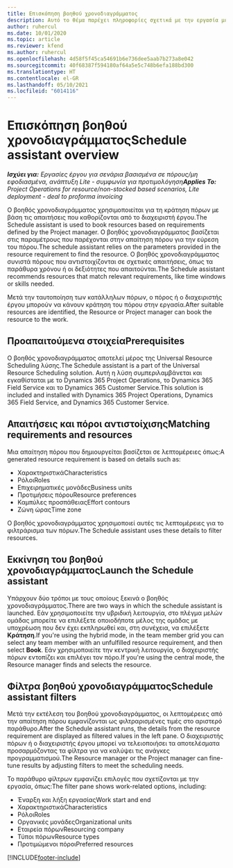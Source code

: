 ```yaml
---
title: Επισκόπηση βοηθού χρονοδιαγράμματος
description: Αυτό το θέμα παρέχει πληροφορίες σχετικά με την εργασία με τον βοηθό χρονοδιαγράμματος για την κράτηση πόρων.
author: ruhercul
ms.date: 10/01/2020
ms.topic: article
ms.reviewer: kfend
ms.author: ruhercul
ms.openlocfilehash: 4d58f5f45ca54691b6e736dee5aab7b273a8e042
ms.sourcegitcommit: 40f68387f594180af64a5e5c748b6efa188bd300
ms.translationtype: HT
ms.contentlocale: el-GR
ms.lasthandoff: 05/10/2021
ms.locfileid: "6014116"
---
```

# <a name="schedule-assistant-overview"></a><span data-ttu-id="e55bd-103">Επισκόπηση βοηθού χρονοδιαγράμματος</span><span class="sxs-lookup"><span data-stu-id="e55bd-103">Schedule assistant overview</span></span>

<span data-ttu-id="e55bd-104">_**Ισχύει για:** Εργασίες έργου για σενάρια βασισμένα σε πόρους/μη εφοδιασμένα, ανάπτυξη Lite - συμφωνία για προτιμολόγηση_</span><span class="sxs-lookup"><span data-stu-id="e55bd-104">_**Applies To:** Project Operations for resource/non-stocked based scenarios, Lite deployment - deal to proforma invoicing_</span></span>

<span data-ttu-id="e55bd-105">Ο βοηθός χρονοδιαγράμματος χρησιμοποιείται για τη κράτηση πόρων με βάση τις απαιτήσεις που καθορίζονται από το διαχειριστή έργου.</span><span class="sxs-lookup"><span data-stu-id="e55bd-105">The Schedule assistant is used to book resources based on requirements defined by the Project manager.</span></span> <span data-ttu-id="e55bd-106">Ο βοηθός χρονοδιαγράμματος βασίζεται στις παραμέτρους που παρέχονται στην απαίτηση πόρου για την εύρεση του πόρου.</span><span class="sxs-lookup"><span data-stu-id="e55bd-106">The schedule assistant relies on the parameters provided in the resource requirement to find the resource.</span></span> <span data-ttu-id="e55bd-107">Ο βοηθός χρονοδιαγράμματος συνιστά πόρους που αντιστοιχίζονται σε σχετικές απαιτήσεις, όπως τα παράθυρα χρόνου ή οι δεξιότητες που απαιτούνται.</span><span class="sxs-lookup"><span data-stu-id="e55bd-107">The Schedule assistant recommends resources that match relevant requirements, like time windows or skills needed.</span></span>

<span data-ttu-id="e55bd-108">Μετά την ταυτοποίηση των κατάλληλων πόρων, ο πόρος ή ο διαχειριστής έργου μπορούν να κάνουν κράτηση του πόρου στην εργασία.</span><span class="sxs-lookup"><span data-stu-id="e55bd-108">After suitable resources are identified, the Resource or Project manager can book the resource to the work.</span></span>

## <a name="prerequisites"></a><span data-ttu-id="e55bd-109">Προαπαιτούμενα στοιχεία</span><span class="sxs-lookup"><span data-stu-id="e55bd-109">Prerequisites</span></span>

<span data-ttu-id="e55bd-110">Ο βοηθός χρονοδιαγράμματος αποτελεί μέρος της Universal Resource Scheduling λύσης.</span><span class="sxs-lookup"><span data-stu-id="e55bd-110">The Schedule assistant is a part of the Universal Resource Scheduling solution.</span></span> <span data-ttu-id="e55bd-111">Αυτή η λύση συμπεριλαμβάνεται και εγκαθίσταται με το Dynamics 365 Project Operations, το Dynamics 365 Field Service και το Dynamics 365 Customer Service.</span><span class="sxs-lookup"><span data-stu-id="e55bd-111">This solution is included and installed with Dynamics 365 Project Operations, Dynamics 365 Field Service, and Dynamics 365 Customer Service.</span></span>

## <a name="matching-requirements-and-resources"></a><span data-ttu-id="e55bd-112">Απαιτήσεις και πόροι αντιστοίχισης</span><span class="sxs-lookup"><span data-stu-id="e55bd-112">Matching requirements and resources</span></span>

<span data-ttu-id="e55bd-113">Μια απαίτηση πόρου που δημιουργείται βασίζεται σε λεπτομέρειες όπως:</span><span class="sxs-lookup"><span data-stu-id="e55bd-113">A generated resource requirement is based on details such as:</span></span>

-   <span data-ttu-id="e55bd-114">Χαρακτηριστικά</span><span class="sxs-lookup"><span data-stu-id="e55bd-114">Characteristics</span></span>
-   <span data-ttu-id="e55bd-115">Ρόλοι</span><span class="sxs-lookup"><span data-stu-id="e55bd-115">Roles</span></span>
-   <span data-ttu-id="e55bd-116">Επιχειρηματικές μονάδες</span><span class="sxs-lookup"><span data-stu-id="e55bd-116">Business units</span></span>
-   <span data-ttu-id="e55bd-117">Προτιμήσεις πόρου</span><span class="sxs-lookup"><span data-stu-id="e55bd-117">Resource preferences</span></span>
-   <span data-ttu-id="e55bd-118">Καμπύλες προσπάθειας</span><span class="sxs-lookup"><span data-stu-id="e55bd-118">Effort contours</span></span>
-   <span data-ttu-id="e55bd-119">Ζώνη ώρας</span><span class="sxs-lookup"><span data-stu-id="e55bd-119">Time zone</span></span>

<span data-ttu-id="e55bd-120">Ο βοηθός χρονοδιαγράμματος χρησιμοποιεί αυτές τις λεπτομέρειες για το φιλτράρισμα των πόρων.</span><span class="sxs-lookup"><span data-stu-id="e55bd-120">The Schedule assistant uses these details to filter resources.</span></span>

## <a name="launch-the-schedule-assistant"></a><span data-ttu-id="e55bd-121">Εκκίνηση του βοηθού χρονοδιαγράμματος</span><span class="sxs-lookup"><span data-stu-id="e55bd-121">Launch the Schedule assistant</span></span>

<span data-ttu-id="e55bd-122">Υπάρχουν δύο τρόποι με τους οποίους ξεκινά ο βοηθός χρονοδιαγράμματος.</span><span class="sxs-lookup"><span data-stu-id="e55bd-122">There are two ways in which the schedule assistant is launched.</span></span> <span data-ttu-id="e55bd-123">Εάν χρησιμοποιείτε την υβριδική λειτουργία, στο πλέγμα μελών ομάδας μπορείτε να επιλέξετε οποιοδήποτε μέλος της ομάδας με υποχρέωση που δεν έχει εκπληρωθεί και, στη συνέχεια, να επιλέξετε **Κράτηση**.</span><span class="sxs-lookup"><span data-stu-id="e55bd-123">If you're using the hybrid mode, in the team member grid you can select any team member with an unfulfilled resource requirement, and then select **Book**.</span></span> <span data-ttu-id="e55bd-124">Εάν χρησιμοποιείτε την κεντρική λειτουργία, ο διαχειριστής πόρων εντοπίζει και επιλέγει τον πόρο.</span><span class="sxs-lookup"><span data-stu-id="e55bd-124">If you're using the central mode, the Resource manager finds and selects the resource.</span></span>

## <a name="schedule-assistant-filters"></a><span data-ttu-id="e55bd-125">Φίλτρα βοηθού χρονοδιαγράμματος</span><span class="sxs-lookup"><span data-stu-id="e55bd-125">Schedule assistant filters</span></span>

<span data-ttu-id="e55bd-126">Μετά την εκτέλεση του βοηθού χρονοδιαγράμματος, οι λεπτομέρειες από την απαίτηση πόρου εμφανίζονται ως φιλτραρισμένες τιμές στο αριστερό παράθυρο.</span><span class="sxs-lookup"><span data-stu-id="e55bd-126">After the Schedule assistant runs, the details from the resource requirement are displayed as filtered values in the left pane.</span></span> <span data-ttu-id="e55bd-127">Ο διαχειριστής πόρων ή ο διαχειριστής έργου μπορεί να τελειοποιήσει τα αποτελέσματα προσαρμόζοντας τα φίλτρα για να καλύψει τις ανάγκες προγραμματισμού.</span><span class="sxs-lookup"><span data-stu-id="e55bd-127">The Resource manager or the Project manager can fine-tune results by adjusting filters to meet the scheduling needs.</span></span>

<span data-ttu-id="e55bd-128">Το παράθυρο φίλτρων εμφανίζει επιλογές που σχετίζονται με την εργασία, όπως:</span><span class="sxs-lookup"><span data-stu-id="e55bd-128">The filter pane shows work-related options, including:</span></span>

-   <span data-ttu-id="e55bd-129">Έναρξη και λήξη εργασίας</span><span class="sxs-lookup"><span data-stu-id="e55bd-129">Work start and end</span></span>
-   <span data-ttu-id="e55bd-130">Χαρακτηριστικά</span><span class="sxs-lookup"><span data-stu-id="e55bd-130">Characteristics</span></span>
-   <span data-ttu-id="e55bd-131">Ρόλοι</span><span class="sxs-lookup"><span data-stu-id="e55bd-131">Roles</span></span>
-   <span data-ttu-id="e55bd-132">Οργανικές μονάδες</span><span class="sxs-lookup"><span data-stu-id="e55bd-132">Organizational units</span></span>
-   <span data-ttu-id="e55bd-133">Εταιρεία πόρων</span><span class="sxs-lookup"><span data-stu-id="e55bd-133">Resourcing company</span></span>
-   <span data-ttu-id="e55bd-134">Τύποι πόρων</span><span class="sxs-lookup"><span data-stu-id="e55bd-134">Resource types</span></span>
-   <span data-ttu-id="e55bd-135">Προτιμώμενοι πόροι</span><span class="sxs-lookup"><span data-stu-id="e55bd-135">Preferred resources</span></span>


[!INCLUDE[footer-include](../includes/footer-banner.md)]